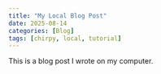 ```yaml
---
title: "My Local Blog Post"
date: 2025-08-14
categories: [Blog]
tags: [chirpy, local, tutorial]
---
```

This is a blog post I wrote on my computer.

